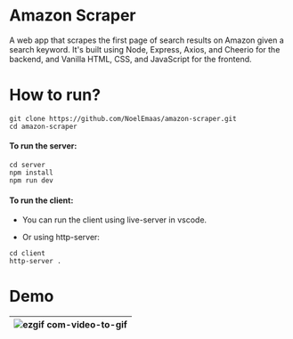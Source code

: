 # Amazon Scraper
A web app that scrapes the first page of search results on Amazon given a search keyword. It's built using Node, Express, Axios, and Cheerio for the backend, and Vanilla HTML, CSS, and JavaScript for the frontend.

# How to run?
```
git clone https://github.com/NoelEmaas/amazon-scraper.git
cd amazon-scraper
```

#### To run the server:
```
cd server
npm install
npm run dev
```

#### To run the client:

- You can run the client using live-server in vscode.

- Or using http-server:

```
cd client
http-server .
```

# Demo

![ezgif com-video-to-gif](https://github.com/NoelEmaas/amazon-scraper/assets/90034393/8da35eea-303c-43e2-b88e-0d7fab99ee5f)|
| --------------------- |
